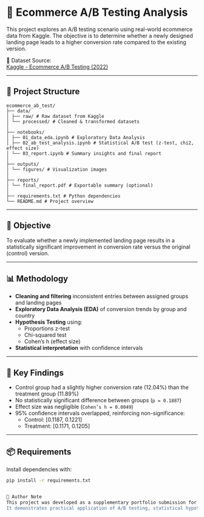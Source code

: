 # 🧪 Ecommerce A/B Testing Analysis

This project explores an A/B testing scenario using real-world ecommerce data from Kaggle. The objective is to determine whether a newly designed landing page leads to a higher conversion rate compared to the existing version.

📌 Dataset Source:  
[Kaggle - Ecommerce A/B Testing (2022)](https://www.kaggle.com/datasets/putdejudomthai/ecommerce-ab-testing-2022-dataset1/data)

---

## 📁 Project Structure

```
ecommerce_ab_test/
├── data/
│ ├── raw/ # Raw dataset from Kaggle
│ └── processed/ # Cleaned & transformed datasets
│
├── notebooks/
│ ├── 01_data_eda.ipynb # Exploratory Data Analysis
│ ├── 02_ab_test_analysis.ipynb # Statistical A/B test (z-test, chi2, effect size)
│ └── 03_report.ipynb # Summary insights and final report
│
├── outputs/
│ └── figures/ # Visualization images
│
├── reports/
│ └── final_report.pdf # Exportable summary (optional)
│
├── requirements.txt # Python dependencies
└── README.md # Project overview
```


---

## 🎯 Objective

To evaluate whether a newly implemented landing page results in a statistically significant improvement in conversion rate versus the original (control) version.

---

## 📊 Methodology

- **Cleaning and filtering** inconsistent entries between assigned groups and landing pages
- **Exploratory Data Analysis (EDA)** of conversion trends by group and country
- **Hypothesis Testing** using:
  - Proportions z-test
  - Chi-squared test
  - Cohen’s h (effect size)
- **Statistical interpretation** with confidence intervals

---

## 🧠 Key Findings

- Control group had a slightly higher conversion rate (12.04%) than the treatment group (11.89%)
- No statistically significant difference between groups (`p = 0.1887`)
- Effect size was negligible (`Cohen’s h = 0.0049`)
- 95% confidence intervals overlapped, reinforcing non-significance:
  - Control: [0.1187, 0.1221]
  - Treatment: [0.1171, 0.1205]

---

## 📦 Requirements

Install dependencies with:

```bash
pip install -r requirements.txt


🧾 Author Note
This project was developed as a supplementary portfolio submission for Master's degree program applications.
It demonstrates practical application of A/B testing, statistical hypothesis testing, and reproducible reporting in Python.

